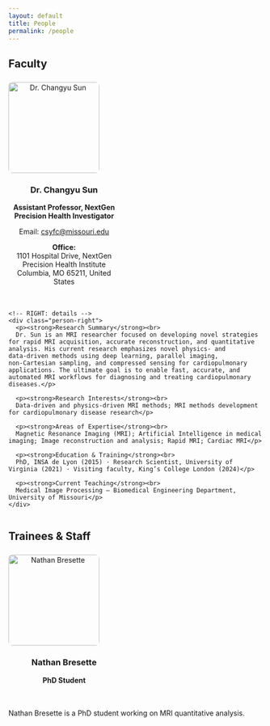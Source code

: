 ```yaml
---
layout: default
title: People
permalink: /people
---
```

<style>
.person-card{display:flex;flex-wrap:wrap;gap:20px;align-items:flex-start;margin:24px 0}
.person-left{flex:0 0 220px;max-width:240px;text-align:center}
.person-left img{display:block;width:180px!important;max-width:180px!important;height:auto;border-radius:8px}
.person-right{flex:1 1 520px;min-width:280px}
@media (max-width:768px){
  .person-card{flex-direction:column;align-items:center}
  .person-left{max-width:100%}
  .person-left img{width:140px!important;max-width:140px!important}
  .person-right{width:100%}
}
</style>

<section class="people-section">
  <h2>Faculty</h2>

  <div class="person-card">
    <!-- LEFT: photo + short intro -->
    <div class="person-left">
      <img src="{{ site.baseurl }}/assets/Sun_Changyu.jpg" alt="Dr. Changyu Sun">
      <h3>Dr. Changyu Sun</h3>
      <p><strong>Assistant Professor, NextGen Precision Health Investigator</strong></p>
      <p>Email: <a href="mailto:csyfc@missouri.edu">csyfc@missouri.edu</a></p>
      <p><strong>Office:</strong><br>
        1101 Hospital Drive, NextGen Precision Health Institute<br>
        Columbia, MO 65211, United States
      </p>
    </div>

    <!-- RIGHT: details -->
    <div class="person-right">
      <p><strong>Research Summary</strong><br>
      Dr. Sun is an MRI researcher focused on developing novel strategies for rapid MRI acquisition, accurate reconstruction, and quantitative analysis. His current research emphasizes novel physics‑ and data‑driven methods using deep learning, parallel imaging, non‑Cartesian sampling, and compressed sensing for cardiopulmonary applications. The ultimate goal is to enable fast, accurate, and automated MRI workflows for diagnosing and treating cardiopulmonary diseases.</p>

      <p><strong>Research Interests</strong><br>
      Data‑driven and physics‑driven MRI methods; MRI methods development for cardiopulmonary disease research</p>

      <p><strong>Areas of Expertise</strong><br>
      Magnetic Resonance Imaging (MRI); Artificial Intelligence in medical imaging; Image reconstruction and analysis; Rapid MRI; Cardiac MRI</p>

      <p><strong>Education & Training</strong><br>
      PhD, INSA de Lyon (2015) · Research Scientist, University of Virginia (2021) · Visiting faculty, King’s College London (2024)</p>

      <p><strong>Current Teaching</strong><br>
      Medical Image Processing — Biomedical Engineering Department, University of Missouri</p>
    </div>
  </div>
</section>


<section class="people-section">
  <h2>Trainees &amp; Staff</h2>

  <div class="person-card">
    <div class="person-left">
      <!-- NOTE: path uses site.baseurl and exact filename -->
      <img src="{{ site.baseurl }}/assets/Nathan_Bresette.jpg" alt="Nathan Bresette">
      <h3>Nathan Bresette</h3>
      <p><strong>PhD Student</strong></p>
    </div>
    <div class="person-right">
      <p>Nathan Bresette is a PhD student working on MRI quantitative analysis.</p>
    </div>
  </div>
</section>

